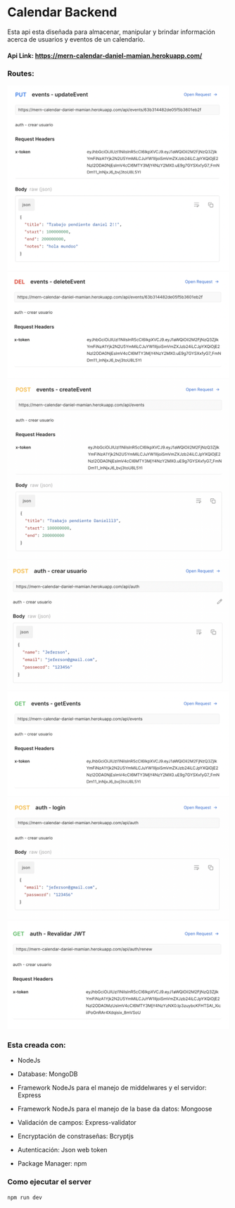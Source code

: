 # Calendar Backend

Esta api esta diseñada para almacenar, manipular y brindar información acerca de usuarios y eventos de un calendario.

#### Api Link: https://mern-calendar-daniel-mamian.herokuapp.com/

### Routes:

![Image text](public/images/actualizar-evento.png)
![Image text](public/images/borrar-eventos.png)
![Image text](public/images/crear-evento.png)
![Image text](public/images/crear-usuario.png)
![Image text](public/images/getEvents.png)
![Image text](public/images/login.png)
![Image text](public/images/revalidar-jwt.png)
### Esta creada con:

- NodeJs

- Database: MongoDB

- Framework NodeJs para el manejo de middelwares y el servidor: Express

- Framework NodeJs para el manejo de la base da datos: Mongoose

- Validación de campos: Express-validator

- Encryptación de constraseñas: Bcryptjs

- Autenticación: Json web token

- Package Manager: npm

### Como ejecutar el server
```
npm run dev
```